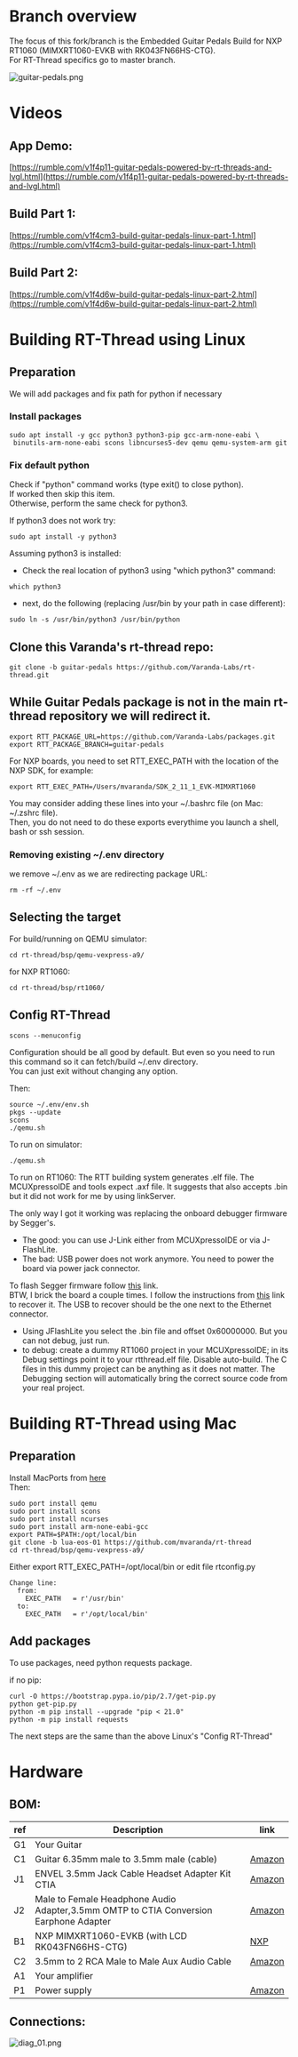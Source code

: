 # Branch overview
The focus of this fork/branch is the Embedded Guitar Pedals Build for NXP RT1060 (MIMXRT1060-EVKB with RK043FN66HS-CTG).<br>
For RT-Thread specifics go to master branch.
<br>

![guitar-pedals.png](documentation/apps/guitar-pedals/guitar-pedals.png)

# Videos
## App Demo:
[https://rumble.com/v1f4p11-guitar-pedals-powered-by-rt-threads-and-lvgl.html](https://rumble.com/v1f4p11-guitar-pedals-powered-by-rt-threads-and-lvgl.html)
## Build Part 1:
[https://rumble.com/v1f4cm3-build-guitar-pedals-linux-part-1.html](https://rumble.com/v1f4cm3-build-guitar-pedals-linux-part-1.html)
## Build Part 2:
[https://rumble.com/v1f4d6w-build-guitar-pedals-linux-part-2.html](https://rumble.com/v1f4d6w-build-guitar-pedals-linux-part-2.html)


# Building RT-Thread using Linux

## Preparation
We will add packages and fix path for python if necessary

### Install packages

```
sudo apt install -y gcc python3 python3-pip gcc-arm-none-eabi \
 binutils-arm-none-eabi scons libncurses5-dev qemu qemu-system-arm git
```

### Fix default python
Check if "python" command works (type exit() to close python).<br>
If worked then skip this item.<br>
Otherwise, perform the same check for python3.

If python3 does not work try:
```
sudo apt install -y python3
```
Assuming python3 is installed:

- Check the real location of python3 using "which python3" command:
```
which python3
```
- next, do the following (replacing /usr/bin by your path in case different):
```
sudo ln -s /usr/bin/python3 /usr/bin/python
```


## Clone this Varanda's rt-thread repo:
```
git clone -b guitar-pedals https://github.com/Varanda-Labs/rt-thread.git
```

## While Guitar Pedals package is not in the main rt-thread repository we will redirect it.
```
export RTT_PACKAGE_URL=https://github.com/Varanda-Labs/packages.git
export RTT_PACKAGE_BRANCH=guitar-pedals
```

For NXP boards, you need to set RTT_EXEC_PATH with the location of the NXP SDK, for example:
```
export RTT_EXEC_PATH=/Users/mvaranda/SDK_2_11_1_EVK-MIMXRT1060
```

You may consider adding these lines into your ~/.bashrc file (on Mac: ~/.zshrc file).<br>
Then, you do not need to do these exports everythime you launch a shell, bash or ssh session.

### Removing existing ~/.env directory
we remove ~/.env as we are redirecting package URL:
```
rm -rf ~/.env
```

## Selecting the target
For build/running on QEMU simulator:
```
cd rt-thread/bsp/qemu-vexpress-a9/
```
for NXP RT1060:
```
cd rt-thread/bsp/rt1060/
```


## Config RT-Thread
```
scons --menuconfig
```

Configuration should be all good by default. But even so you need to run this command so it can fetch/build ~/.env directory.<br>
You can just exit without changing any option.
<br>

Then:
```
source ~/.env/env.sh
pkgs --update
scons
./qemu.sh
```

To run on simulator:
```
./qemu.sh
```

To run on RT1060:
The RTT building system generates .elf file. The MCUXpressoIDE and tools expect .axf file.
It suggests that also accepts .bin but it did not work for me by using linkServer.<br>

The only way I got it working was replacing the onboard debugger firmware by Segger's.
- The good: you can use J-Link either from MCUXpressoIDE or via J-FlashLite.
- The bad: USB power does not work anymore. You need to power the board via power jack connector.

To flash Segger firmware follow [this](https://community.nxp.com/t5/i-MX-RT-Knowledge-Base/Using-J-Link-with-MIMXRT1060-EVKB/ta-p/1452717) link.
<br>
BTW, I brick the board a couple times. I follow the instructions from [this](https://dzone.com/articles/regaining-debug-access-to-nxp-imx-rt1064-evk-execu) link to recover it. The USB to recover should be the one next to the Ethernet connector.<br> 
- Using JFlashLite you select the .bin file and offset 0x60000000. But you can not debug, just run.
- to debug: create a dummy RT1060 project in your MCUXpressoIDE; in its Debug settings point it to your rtthread.elf file. Disable auto-build. The C files in this dummy project can be anything as it does not matter. The Debugging section will automatically bring the correct source code from your real project.

# Building RT-Thread using Mac
## Preparation
Install MacPorts from [here](https://www.macports.org/)
<br>Then:
```
sudo port install qemu
sudo port install scons
sudo port install ncurses
sudo port install arm-none-eabi-gcc
export PATH=$PATH:/opt/local/bin
git clone -b lua-eos-01 https://github.com/mvaranda/rt-thread
cd rt-thread/bsp/qemu-vexpress-a9/
```


Either export RTT_EXEC_PATH=/opt/local/bin or edit file rtconfig.py
```
Change line:
  from:
    EXEC_PATH   = r'/usr/bin'
  to:
    EXEC_PATH   = r'/opt/local/bin'
```

## Add packages

To use packages, need python requests package.<br>

if no pip:
```
curl -O https://bootstrap.pypa.io/pip/2.7/get-pip.py
python get-pip.py
python -m pip install --upgrade "pip < 21.0"
python -m pip install requests
```

The next steps are the same than the above Linux's "Config RT-Thread"

# Hardware

## BOM:
| ref | Description                                                   | link        |
|-----|---------------------------------------------------------------|-------------|
| G1  | Your Guitar | |
| C1  | Guitar 6.35mm male to 3.5mm male (cable) | [Amazon](https://www.amazon.ca/Gold-Plated-Terminal-Housing-Cellphone-Amplifiers/dp/B08LT2R5S2/ref=pd_bxgy_sccl_2/136-4440533-4607710) |
| J1 | ENVEL 3.5mm Jack Cable Headset Adapter Kit CTIA |[Amazon](https://www.amazon.ca/gp/product/B087CQM8KK/ref=ppx_yo_dt_b_search_asin_title)|
| J2 | Male to Female Headphone Audio Adapter,3.5mm OMTP to CTIA Conversion Earphone Adapter |[Amazon](https://www.amazon.ca/Pomya-Headphone-Conversion-Compatible-Smartphones/dp/B0863VJWL1/ref=sr_1_1_sspa)|
| B1 | NXP MIMXRT1060-EVKB (with LCD RK043FN66HS-CTG)|[NXP](https://www.nxp.com/design/development-boards/i-mx-evaluation-and-development-boards/i-mx-rt1060-evaluation-kit:MIMXRT1060-EVKB)|
| C2 | 3.5mm to 2 RCA Male to Male Aux Audio Cable| [Amazon](https://www.amazon.ca/UGREEN-Connector-Speakers-Smartphone-Devices/dp/B015PZ7QO2/ref=sr_1_3)|
| A1 | Your amplifier| |
| P1 | Power supply | [Amazon](https://www.amazon.ca/100-240V-5-52-5mm-Transformer-Electronic-Equipment/dp/B086JRWFD9/ref=sr_1_1_sspa)|

## Connections:
![diag_01.png](documentation/apps/guitar-pedals/diag_02.png)
